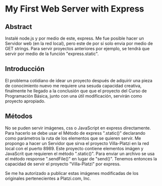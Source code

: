 # My First Web Server with Express

## Abstract
Instalé node.js y por medio de este, express. Me fue posible hacer un Servidor web (en la red local), pero este de por sí solo envia por medio de GET strings. Para servir proyectos anteriores por ejemplo, se tendrá que servir por medio de la función "express.static".

## Introducción
El problema cotidiano de idear un proyecto después de adquirir una pieza de conocimiento nuevo me requiere una sesuda capacidad creativa, finalmente he llegado a la conclusión que que el proyecto del Curso de Programación Básica, junto con una útil modificación, servirán como proyecto apropiado.

## Métodos
No se puden servir imágenes, css o JavaScript en express directamente. Para hacerlo se debe usar el Método de express ".static()" declarando como parámetros la ruta de los elementos que se quieren servir. Me propongo a hacer un Servidor que sirva el proyecto Villa-Platzi en la red local con el puerto 8989. Este proyecto contiene elementos imágen y JavaScrit que requieren el método ".static()". Para enviar un archivo se usa el método response ".sendFile()" en lugar de "send()". Tenemos entonces la capacidad de servir el proyecto "Villa-Platzi" por express. 

Se me ha autorizado a publicar estas imágenes modificadas de los originales pertenecientes a Platzi.com, Inc.
